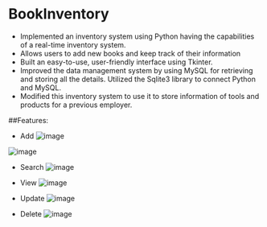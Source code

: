 # BookInventory
- Implemented an inventory system using Python having the capabilities of a
real-time inventory system.
- Allows users to add new books and keep track of their information
- Built an easy-to-use, user-friendly interface using Tkinter.
- Improved the data management system by using MySQL for retrieving and
storing all the details. Utilized the Sqlite3 library to connect Python and
MySQL.
- Modified this inventory system to use it to store information of tools and
products for a previous employer.

##Features:
- Add
![image](https://user-images.githubusercontent.com/81685671/183308425-89fd5659-b4ed-4f79-bb1d-7b28ab978aa3.png)

![image](https://user-images.githubusercontent.com/81685671/183308492-ead736c1-c7a3-4a7f-9c71-0603b6893ad4.png)

- Search
![image](https://user-images.githubusercontent.com/81685671/183308516-c20b3f0a-99f9-4586-ad76-40dca7672c42.png)

- View
![image](https://user-images.githubusercontent.com/81685671/183308503-f84fc811-e8e1-4d3d-bbeb-63771c05593c.png)

- Update
![image](https://user-images.githubusercontent.com/81685671/183308543-bd333eea-6381-4a99-ba78-2df5e35a18f4.png)

- Delete
![image](https://user-images.githubusercontent.com/81685671/183308575-42a6d2b2-e228-4140-bd73-ce960017963d.png)

